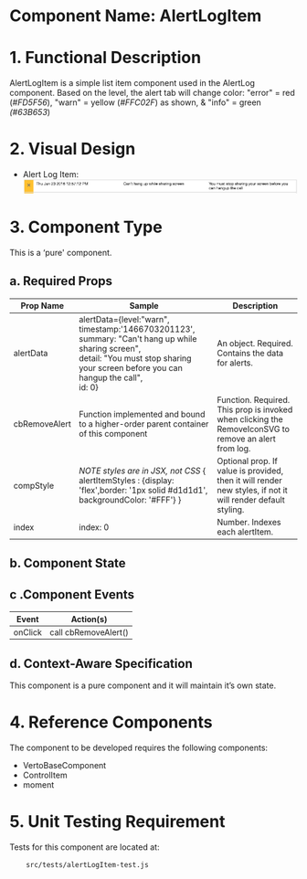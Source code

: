 # Component Name:  AlertLogItem   #
# 1. Functional Description #

AlertLogItem is a simple list item component used in the AlertLog component. Based on the level, the alert tab will change color: "error" = red (*#FD5F56*), "warn" = yellow (*#FFC02F*) as shown, & "info" = green *(#63B653*)

# 2. Visual Design #

 - Alert Log Item:
![Alert Log Item Pic](img/alertLogItem.png)

# 3. Component Type #

This is a ‘pure' component.

## a. Required Props ##

| Prop Name | Sample | Description |
| ------------ | ------------- | ------------- |
| alertData | alertData={level:"warn", timestamp:'1466703201123', summary: "Can't hang up while sharing screen",<br> detail: "You must stop sharing your screen before you can hangup the call", <br>id: 0} | An object. Required. Contains the data for alerts.|
| cbRemoveAlert | Function implemented and bound to a higher-order parent container of this component | Function. Required. This prop is invoked when clicking the RemoveIconSVG to remove an alert from log. |
|compStyle |  _NOTE styles are in JSX, not CSS_ { alertItemStyles : {display: 'flex',border: '1px solid #d1d1d1', backgroundColor: '#FFF'} } | Optional prop. If value is provided, then it will render new styles, if not it will render default styling. |
| index | index: 0 | Number. Indexes each alertItem.

## b. Component State ##

## c .Component Events ##

| Event | Action(s) |
| ------------ | ------------- |
| onClick | call cbRemoveAlert() |

## d. Context-Aware Specification ##

This component is a pure component and it will maintain it’s own state.

# 4. Reference Components #

The component to be developed requires the following components:

- VertoBaseComponent
- ControlItem
- moment

# 5. Unit Testing Requirement #
Tests for this component are located at:

        src/tests/alertLogItem-test.js
